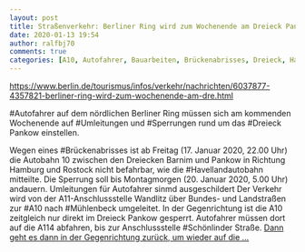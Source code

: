 ```yaml
---
layout: post
title: Straßenverkehr: Berliner Ring wird zum Wochenende am Dreieck Pankow gesperrt, aus berlin.de
date: 2020-01-13 19:54
author: ralfbj70
comments: true
categories: [A10, Autofahrer, Bauarbeiten, Brückenabrisses, Dreieck, Havellandautobahn, Infrastruktur, Mühlenbeck, Schönlinder, Sperrungen, Straßenverkehr, Umleitungen]
---
```

https://www.berlin.de/tourismus/infos/verkehr/nachrichten/6037877-4357821-berliner-ring-wird-zum-wochenende-am-dre.html

#Autofahrer auf dem nördlichen Berliner Ring müssen sich am kommenden Wochenende auf #Umleitungen und #Sperrungen rund um das #Dreieck Pankow einstellen.

Wegen eines #Brückenabrisses ist ab Freitag (17. Januar 2020, 22.00 Uhr) die Autobahn 10 zwischen den Dreiecken Barnim und Pankow in Richtung Hamburg und Rostock nicht befahrbar, wie die #Havellandautobahn mitteilte. Die Sperrung soll bis Montagmorgen (20. Januar 2020, 5.00 Uhr) andauern.
Umleitungen für Autofahrer sinmd ausgeschildert
Der Verkehr wird von der A11-Anschlussstelle Wandlitz über Bundes- und Landstraßen zur #A10 nach #Mühlenbeck umgeleitet. In der Gegenrichtung ist die A10 zeitgleich nur direkt im Dreieck Pankow gesperrt. Autofahrer müssen dort auf die A114 abfahren, bis zur Anschlussstelle #Schönlinder Straße. <a href="https://www.berlin.de/tourismus/infos/verkehr/nachrichten/6037877-4357821-berliner-ring-wird-zum-wochenende-am-dre.html">Dann geht es dann in der Gegenrichtung zurück, um wieder auf die ...</a>
